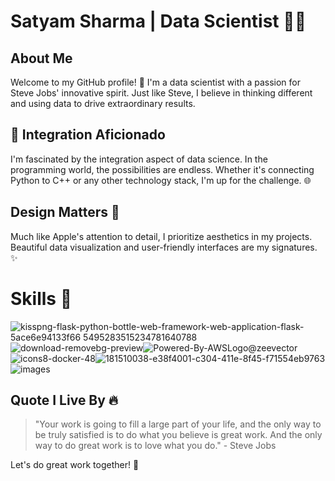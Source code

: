 
# Satyam Sharma | Data Scientist 👨‍💻

## About Me

Welcome to my GitHub profile! 🚀 I'm a data scientist with a passion for Steve Jobs' innovative spirit. Just like Steve, I believe in thinking different and using data to drive extraordinary results.

## 🤝 Integration Aficionado

I'm fascinated by the integration aspect of data science. In the programming world, the possibilities are endless. Whether it's connecting Python to C++ or any other technology stack, I'm up for the challenge. 🌐


## Design Matters 🎨

Much like Apple's attention to detail, I prioritize aesthetics in my projects. Beautiful data visualization and user-friendly interfaces are my signatures. ✨

# Skills 🚀

 ![kisspng-flask-python-bottle-web-framework-web-application-flask-5ace6e94133f66 5495283515234781640788](https://github.com/codedestructed007/codedestructed007/assets/55931484/eae1c0bd-bd54-40a4-aba0-ee8387c62374)![download-removebg-preview](https://github.com/codedestructed007/codedestructed007/assets/55931484/266e5f9a-28cb-47e6-b347-352982096c49)![Powered-By-AWSLogo@zeevector](https://github.com/codedestructed007/codedestructed007/assets/55931484/8f62a147-8503-41a1-9699-6afc0afeb0f4)![icons8-docker-48](https://github.com/codedestructed007/codedestructed007/assets/55931484/27b96710-8579-4d5b-9aa1-97050c47adf7)![181510038-e38f4001-c304-411e-8f45-f71554eb9763](https://github.com/codedestructed007/codedestructed007/assets/55931484/49a37cc3-a84c-4f48-85e1-9b91a313e820)![images](https://github.com/codedestructed007/codedestructed007/assets/55931484/dfcf4472-ab61-4ebd-958f-6aa87202b8e1)











## Quote I Live By 🔥

> "Your work is going to fill a large part of your life, and the only way to be truly satisfied is to do what you believe is great work. And the only way to do great work is to love what you do." - Steve Jobs

Let's do great work together! 🌟
</div>
